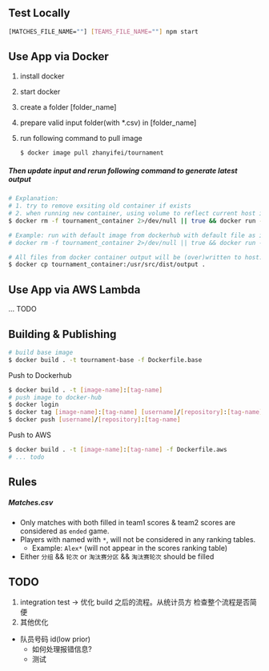 ## Test Locally

```bash
[MATCHES_FILE_NAME=""] [TEAMS_FILE_NAME=""] npm start
```

## Use App via Docker

1. install docker

2. start docker

3. create a folder [folder_name]

4. prepare valid input folder(with \*.csv) in [folder_name]

5. run following command to pull image

   ```bash
   $ docker image pull zhanyifei/tournament
   ```

##### Then update input and rerun following command to generate latest output

```bash
# Explanation:
# 1. try to remove exsiting old container if exists
# 2. when running new container, using volume to reflect current host input to docker container input folder
$ docker rm -f tournament_container 2>/dev/null || true && docker run -v ./input:/usr/src/dist/input [-e MATCHES_FILE_NAME=""] [-e TEAMS_FILE_NAME=""] --name tournament_container [IMAGE_NAME]

# Example: run with default image from dockerhub with default file as inputs
# docker rm -f tournament_container 2>/dev/null || true && docker run -v ./input:/usr/src/dist/input --name tournament_container zhanyifei/tournament

# All files from docker container output will be (over)written to host:output in current directory
$ docker cp tournament_container:/usr/src/dist/output .
```

## Use App via AWS Lambda

... TODO

## Building & Publishing

```bash
# build base image
$ docker build . -t tournament-base -f Dockerfile.base
```

Push to Dockerhub

```bash
$ docker build . -t [image-name]:[tag-name]
# push image to docker-hub
$ docker login
$ docker tag [image-name]:[tag-name] [username]/[repository]:[tag-name]
$ docker push [username]/[repository]:[tag-name]
```

Push to AWS

```bash
$ docker build . -t [image-name]:[tag-name] -f Dockerfile.aws
# ... todo
```

## Rules

##### Matches.csv

- Only matches with both filled in team1 scores & team2 scores are considered as `ended` game.
- Players with named with `*`, will not be considered in any ranking tables.
  - Example: `Alex*` (will not appear in the scores ranking table)
- Either `分组` && `轮次` or `淘汰赛分区` && `淘汰赛轮次` should be filled

## TODO

1. integration test -> 优化 build 之后的流程。从统计员方 检查整个流程是否简便
2. 其他优化

- 队员号码 id(low prior)
  - 如何处理报错信息?
  - 测试

